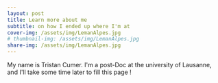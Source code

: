 ```yaml
---
layout: post
title: Learn more about me
subtitle: on how I ended up where I'm at
cover-img: /assets/img/LemanAlpes.jpg
# thumbnail-img: /assets/img/LemanAlpes.jpg
share-img: /assets/img/LemanAlpes.jpg
---
```


My name is Tristan Cumer. I'm a post-Doc at the university of Lausanne, and I'll take some time later to fill this page !
